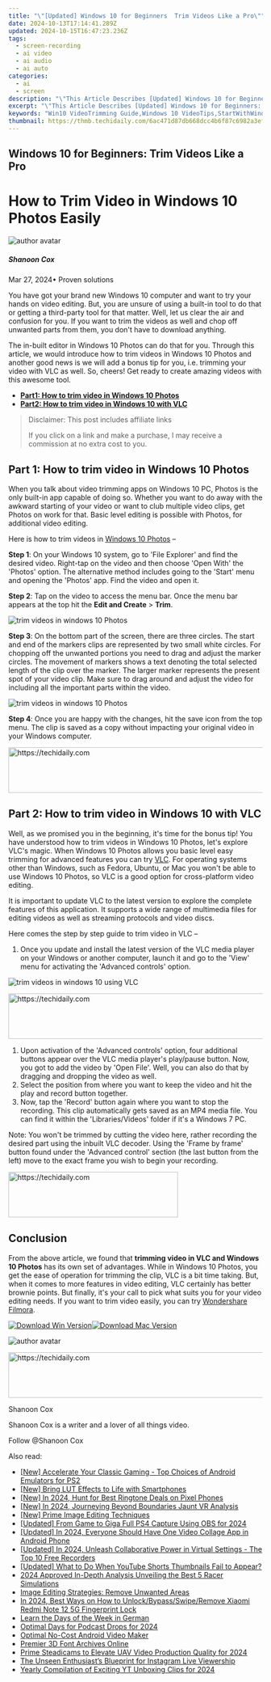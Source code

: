 ```yaml
---
title: "\"[Updated] Windows 10 for Beginners  Trim Videos Like a Pro\""
date: 2024-10-13T17:14:41.289Z
updated: 2024-10-15T16:47:23.236Z
tags: 
  - screen-recording
  - ai video
  - ai audio
  - ai auto
categories: 
  - ai
  - screen
description: "\"This Article Describes [Updated] Windows 10 for Beginners: Trim Videos Like a Pro\""
excerpt: "\"This Article Describes [Updated] Windows 10 for Beginners: Trim Videos Like a Pro\""
keywords: "Win10 VideoTrimming Guide,Windows 10 VideoTips,StartWithWindowsVideo,LearnWin10Editing,BasicWin10VideoPro,ProTrimWindows10,EasyWin10VideoSkills"
thumbnail: https://thmb.techidaily.com/6ac471d87db668dcc4b6f87c6982a3ef4bb37e3fbffe0068ce8a47124a8a8199.jpg
---
```


## Windows 10 for Beginners: Trim Videos Like a Pro

# How to Trim Video in Windows 10 Photos Easily

![author avatar](https://images.wondershare.com/filmora/article-images/shannon-cox.jpg)

##### Shanoon Cox

 Mar 27, 2024• Proven solutions

You have got your brand new Windows 10 computer and want to try your hands on video editing. But, you are unsure of using a built-in tool to do that or getting a third-party tool for that matter. Well, let us clear the air and confusion for you. If you want to trim the videos as well and chop off unwanted parts from them, you don't have to download anything.

The in-built editor in Windows 10 Photos can do that for you. Through this article, we would introduce how to trim videos in Windows 10 Photos and another good news is we will add a bonus tip for you, i.e. trimming your video with VLC as well. So, cheers! Get ready to create amazing videos with this awesome tool.

* [**Part1: How to trim video in Windows 10 Photos**](#part1)
* [**Part2: How to trim video in Windows 10 with VLC**](#part2)

>  Disclaimer: This post includes affiliate links
>
>  If you click on a link and make a purchase, I may receive a commission at no extra cost to you.
>

## Part 1: How to trim video in Windows 10 Photos

When you talk about video trimming apps on Windows 10 PC, Photos is the only built-in app capable of doing so. Whether you want to do away with the awkward starting of your video or want to club multiple video clips, get Photos on work for that. Basic level editing is possible with Photos, for additional video editing.

Here is how to trim videos in [Windows 10 Photos](https://www.microsoft.com/en-us/p/microsoft-photos/9wzdncrfjbh4?activetab=pivot:overviewtab) –

**Step 1**: On your Windows 10 system, go to 'File Explorer' and find the desired video. Right-tap on the video and then choose 'Open With' the 'Photos' option. The alternative method includes going to the 'Start' menu and opening the 'Photos' app. Find the video and open it.

**Step 2**: Tap on the video to access the menu bar. Once the menu bar appears at the top hit the **Edit and Create** \> **Trim**.

![trim videos in windows 10 Photos](https://images.wondershare.com/filmora/article-images/photos-trim.jpg)

**Step 3**: On the bottom part of the screen, there are three circles. The start and end of the markers clips are represented by two small white circles. For chopping off the unwanted portions you need to drag and adjust the marker circles. The movement of markers shows a text denoting the total selected length of the clip over the marker. The larger marker represents the present spot of your video clip. Make sure to drag around and adjust the video for including all the important parts within the video.

![trim videos in windows 10 Photos](https://images.wondershare.com/filmora/article-images/start-trim-photos.jpg)

**Step 4**: Once you are happy with the changes, hit the save icon from the top menu. The clip is saved as a copy without impacting your original video in your Windows computer.

<!-- affiliate ads begin -->
<a href="https://unicoeye.pxf.io/c/5597632/2148772/18498" target="_top" id="2148772">
  <img src="//a.impactradius-go.com/display-ad/18498-2148772" border="0" alt="https://techidaily.com" width="728" height="90"/>
</a>
<img height="0" width="0" src="https://unicoeye.pxf.io/i/5597632/2148772/18498" style="position:absolute;visibility:hidden;" border="0" />
<!-- affiliate ads end -->

## Part 2: How to trim video in Windows 10 with VLC

Well, as we promised you in the beginning, it's time for the bonus tip! You have understood how to trim videos in Windows 10 Photos, let's explore VLC's magic. When Windows 10 Photos allows you basic level easy trimming for advanced features you can try [VLC](https://www.videolan.org/). For operating systems other than Windows, such as Fedora, Ubuntu, or Mac you won't be able to use Windows 10 Photos, so VLC is a good option for cross-platform video editing.

It is important to update VLC to the latest version to explore the complete features of this application. It supports a wide range of multimedia files for editing videos as well as streaming protocols and video discs.

Here comes the step by step guide to trim video in VLC –

1. Once you update and install the latest version of the VLC media player on your Windows or another computer, launch it and go to the 'View' menu for activating the 'Advanced controls' option.

![trim videos in windows 10 using VLC](https://images.wondershare.com/filmora/article-images/vlc-trim-video.jpg)

<!-- affiliate ads begin -->
<a href="https://bluettifr.pxf.io/c/5597632/2145082/17095" target="_top" id="2145082">
  <img src="//a.impactradius-go.com/display-ad/17095-2145082" border="0" alt="https://techidaily.com" width="728" height="90"/>
</a>
<img height="0" width="0" src="https://bluettifr.pxf.io/i/5597632/2145082/17095" style="position:absolute;visibility:hidden;" border="0" />
<!-- affiliate ads end -->

1. Upon activation of the 'Advanced controls' option, four additional buttons appear over the VLC media player's play/pause button. Now, you got to add the video by 'Open File'. Well, you can also do that by dragging and dropping the video as well.
2. Select the position from where you want to keep the video and hit the play and record button together.
3. Now, tap the 'Record' button again where you want to stop the recording. This clip automatically gets saved as an MP4 media file. You can find it within the 'Libraries/Videos' folder if it's a Windows 7 PC.

Note: You won't be trimmed by cutting the video here, rather recording the desired part using the inbuilt VLC decoder. Using the 'Frame by frame' button found under the 'Advanced control' section (the last button from the left) move to the exact frame you wish to begin your recording.

<!-- affiliate ads begin -->
<a href="https://aligracehair.sjv.io/c/5597632/2135372/19272" target="_top" id="2135372">
  <img src="//a.impactradius-go.com/display-ad/19272-2135372" border="0" alt="https://techidaily.com" width="336" height="90"/>
</a>
<img height="0" width="0" src="https://aligracehair.sjv.io/i/5597632/2135372/19272" style="position:absolute;visibility:hidden;" border="0" />
<!-- affiliate ads end -->

## Conclusion

From the above article, we found that **trimming video in VLC and Windows 10 Photos** has its own set of advantages. While in Windows 10 Photos, you get the ease of operation for trimming the clip, VLC is a bit time taking. But, when it comes to more features in video editing, VLC certainly has better brownie points. But finally, it's your call to pick what suits you for your video editing needs. If you want to trim video easily, you can try [Wondershare Filmora](https://tools.techidaily.com/wondershare/filmora/download/).

[![Download Win Version](https://images.wondershare.com/filmora/guide/download-btn-win.jpg)](https://tools.techidaily.com/wondershare/filmora/download/)[![Download Mac Version](https://images.wondershare.com/filmora/guide/download-btn-mac.jpg)](https://tools.techidaily.com/wondershare/filmora/download/)

![author avatar](https://images.wondershare.com/filmora/article-images/shannon-cox.jpg)

<!-- affiliate ads begin -->
<a href="https://appsumo.8odi.net/c/5597632/2105882/7443" target="_top" id="2105882">
  <img src="//a.impactradius-go.com/display-ad/7443-2105882" border="0" alt="https://techidaily.com" width="728" height="90"/>
</a>
<img height="0" width="0" src="https://appsumo.8odi.net/i/5597632/2105882/7443" style="position:absolute;visibility:hidden;" border="0" />
<!-- affiliate ads end -->

Shanoon Cox

Shanoon Cox is a writer and a lover of all things video.

Follow @Shanoon Cox


<ins class="adsbygoogle"
     style="display:block"
     data-ad-format="autorelaxed"
     data-ad-client="ca-pub-7571918770474297"
     data-ad-slot="1223367746"></ins>



<ins class="adsbygoogle"
     style="display:block"
     data-ad-client="ca-pub-7571918770474297"
     data-ad-slot="8358498916"
     data-ad-format="auto"
     data-full-width-responsive="true"></ins>


<span class="atpl-alsoreadstyle">Also read:</span>
<div><ul>
<li><a href="https://on-screen-recording.techidaily.com/new-accelerate-your-classic-gaming-top-choices-of-android-emulators-for-ps2/"><u>[New] Accelerate Your Classic Gaming - Top Choices of Android Emulators for PS2</u></a></li>
<li><a href="https://extra-tips.techidaily.com/new-bring-lut-effects-to-life-with-smartphones/"><u>[New] Bring LUT Effects to Life with Smartphones</u></a></li>
<li><a href="https://fox-boxes.techidaily.com/new-in-2024-hunt-for-best-ringtone-deals-on-pixel-phones/"><u>[New] In 2024, Hunt for Best Ringtone Deals on Pixel Phones</u></a></li>
<li><a href="https://fox-boxes.techidaily.com/new-in-2024-journeying-beyond-boundaries-jaunt-vr-analysis/"><u>[New] In 2024, Journeying Beyond Boundaries Jaunt VR Analysis</u></a></li>
<li><a href="https://fox-boxes.techidaily.com/new-prime-image-editing-techniques/"><u>[New] Prime Image Editing Techniques</u></a></li>
<li><a href="https://screen-recording.techidaily.com/updated-from-game-to-giga-full-ps4-capture-using-obs-for-2024/"><u>[Updated] From Game to Giga Full PS4 Capture Using OBS for 2024</u></a></li>
<li><a href="https://fox-boxes.techidaily.com/updated-in-2024-everyone-should-have-one-video-collage-app-in-android-phone/"><u>[Updated] In 2024, Everyone Should Have One Video Collage App in Android Phone</u></a></li>
<li><a href="https://screen-capture.techidaily.com/updated-in-2024-unleash-collaborative-power-in-virtual-settings-the-top-10-free-recorders/"><u>[Updated] In 2024, Unleash Collaborative Power in Virtual Settings - The Top 10 Free Recorders</u></a></li>
<li><a href="https://youtube-tips.techidaily.com/ed-what-to-do-when-youtube-shorts-thumbnails-fail-to-appear/"><u>[Updated] What to Do When YouTube Shorts Thumbnails Fail to Appear?</u></a></li>
<li><a href="https://visual-screen-recording.techidaily.com/2024-approved-in-depth-analysis-unveiling-the-best-5-racer-simulations/"><u>2024 Approved In-Depth Analysis Unveiling the Best 5 Racer Simulations</u></a></li>
<li><a href="https://win11-tips.techidaily.com/image-editing-strategies-remove-unwanted-areas/"><u>Image Editing Strategies: Remove Unwanted Areas</u></a></li>
<li><a href="https://unlock-android.techidaily.com/in-2024-best-ways-on-how-to-unlockbypassswiperemove-xiaomi-redmi-note-12-5g-fingerprint-lock-by-drfone-android/"><u>In 2024, Best Ways on How to Unlock/Bypass/Swipe/Remove Xiaomi Redmi Note 12 5G Fingerprint Lock</u></a></li>
<li><a href="https://mondly-stories.techidaily.com/learn-the-days-of-the-week-in-german/"><u>Learn the Days of the Week in German</u></a></li>
<li><a href="https://fox-boxes.techidaily.com/optimal-days-for-podcast-drops-for-2024/"><u>Optimal Days for Podcast Drops for 2024</u></a></li>
<li><a href="https://video-screen-grab.techidaily.com/optimal-no-cost-android-video-maker/"><u>Optimal No-Cost Android Video Maker</u></a></li>
<li><a href="https://fox-boxes.techidaily.com/premier-3d-font-archives-online/"><u>Premier 3D Font Archives Online</u></a></li>
<li><a href="https://fox-boxes.techidaily.com/prime-steadicams-to-elevate-uav-video-production-quality-for-2024/"><u>Prime Steadicams to Elevate UAV Video Production Quality for 2024</u></a></li>
<li><a href="https://fox-boxes.techidaily.com/the-unseen-enthusiasts-blueprint-for-instagram-live-viewership/"><u>The Unseen Enthusiast’s Blueprint for Instagram Live Viewership</u></a></li>
<li><a href="https://fox-boxes.techidaily.com/yearly-compilation-of-exciting-yt-unboxing-clips-for-2024/"><u>Yearly Compilation of Exciting YT Unboxing Clips for 2024</u></a></li>
</ul></div>

